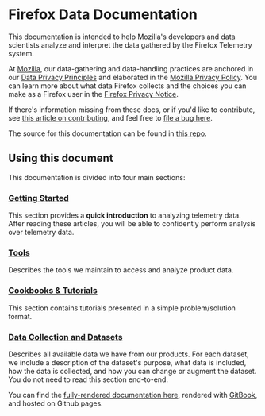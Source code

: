 # Firefox Data Documentation

This documentation is intended to help Mozilla's developers and data scientists analyze and interpret the data gathered 
by the Firefox Telemetry system. 

At [Mozilla](https://www.mozilla.org), our data-gathering and data-handling practices are anchored in our
[Data Privacy Principles](https://www.mozilla.org/en-US/privacy/principles/) and elaborated in the
[Mozilla Privacy Policy](https://www.mozilla.org/en-US/privacy/). You can learn more about what data Firefox
collects and the choices you can make as a Firefox user in the 
[Firefox Privacy Notice](https://www.mozilla.org/en-US/privacy/firefox/). 

If there's information missing from these docs, or if you'd like to contribute, see [this article on contributing](meta/contributing.md), 
and feel free to [file a bug here](https://bugzilla.mozilla.org/enter_bug.cgi?assigned_to=nobody%40mozilla.org&bug_file_loc=http%3A%2F%2F&bug_ignored=0&bug_severity=normal&bug_status=NEW&cf_fx_iteration=---&cf_fx_points=---&component=Documentation%20and%20Knowledge%20Repo%20%28RTMO%29&contenttypemethod=autodetect&contenttypeselection=text%2Fplain&defined_groups=1&flag_type-4=X&flag_type-607=X&flag_type-800=X&flag_type-803=X&flag_type-916=X&form_name=enter_bug&maketemplate=Remember%20values%20as%20bookmarkable%20template&op_sys=Linux&priority=--&product=Data%20Platform%20and%20Tools&rep_platform=x86_64&target_milestone=---&version=unspecified).

The source for this documentation can be found in [this repo](https://github.com/mozilla/firefox-data-docs).

## Using this document

This documentation is divided into four main sections:

### [Getting Started](concepts/getting_started.md)
  This section provides a **quick introduction** to analyzing telemetry data.
  After reading these articles, you will be able to confidently perform analysis
  over telemetry data.

### [Tools](tools/README.md)
  Describes the tools we maintain to access and analyze product data.

### [Cookbooks & Tutorials](cookbooks/README.md)
  This section contains tutorials presented in a simple problem/solution format.

### [Data Collection and Datasets](datasets/reference.md)
  Describes all available data we have from our products.
  For each dataset, we include a description of the dataset's purpose,
  what data is included, how the data is collected,
  and how you can change or augment the dataset.
  You do not need to read this section end-to-end.

You can find the [fully-rendered documentation here](https://mozilla.github.io/firefox-data-docs/),
rendered with [GitBook](https://www.gitbook.com), and hosted on Github pages.


